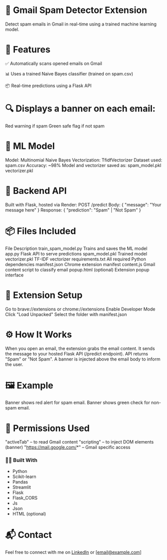 # 📧 Gmail Spam Detector Extension
Detect spam emails in Gmail in real-time using a trained machine learning model.

# 🚀 Features
✅ Automatically scans opened emails on Gmail

📊 Uses a trained Naive Bayes classifier (trained on spam.csv)

📦 Real-time predictions using a Flask API

# 🔍 Displays a banner on each email:
Red warning if spam
Green safe flag if not spam

# 🧠 ML Model
Model: Multinomial Naive Bayes
Vectorization: TfidfVectorizer
Dataset used: spam.csv
Accuracy: ~98%
Model and vectorizer saved as:
spam_model.pkl
vectorizer.pkl

# 🧪 Backend API
Built with Flask, hosted via Render:
POST /predict
Body: { "message": "Your message here" }
Response: { "prediction": "Spam" | "Not Spam" }

# 📦 Files Included
File	Description
train_spam_model.py	Trains and saves the ML model
app.py	Flask API to serve predictions
spam_model.pkl	Trained model
vectorizer.pkl	TF-IDF vectorizer
requirements.txt	All required Python dependencies
manifest.json	Chrome extension manifest
content.js	Gmail content script to classify email
popup.html (optional)	Extension popup interface

# 🧩 Extension Setup
Go to brave://extensions or chrome://extensions
Enable Developer Mode
Click "Load Unpacked"
Select the folder with manifest.json

# ⚙️ How It Works
When you open an email, the extension grabs the email content.
It sends the message to your hosted Flask API (/predict endpoint).
API returns "Spam" or "Not Spam".
A banner is injected above the email body to inform the user.

# 🖼️ Example
Banner shows red alert for spam email.
Banner shows green check for non-spam email.

# 🔐 Permissions Used
"activeTab" – to read Gmail content
"scripting" – to inject DOM elements (banner)
"https://mail.google.com/*" – Gmail specific access

### 👨‍💻 Built With
* Python
* Scikit-learn
* Pandas 
* Streamlit
* Flask
* Flask_CORS
* Js
* Json
* HTML (optional)

# 📬 Contact
Feel free to connect with me on [LinkedIn](www.linkedin.com/in/mohammed-hashir-99793428a) or \[[email@example.com](mailto:smdhashir2006@gmail.com)]
